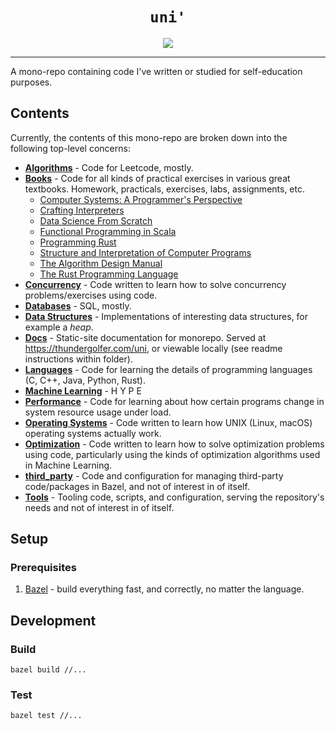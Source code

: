 <h1 align="center"><code>uni'</code></h1>

<!-- The CI badge image won't show in the static site until the repo is public. -->
<p align="center">
    <a href="https://github.com/thundergolfer/uni/actions/">
        <img src="https://github.com/thundergolfer/uni/workflows/CI/badge.svg">
    </a>
</p>


----

A mono-repo containing code I've written or studied for self-education purposes.

## Contents

Currently, the contents of this mono-repo are broken down into the following top-level concerns:

* [**Algorithms**](/algorithms) - Code for Leetcode, mostly.
* [**Books**](/books) - Code for all kinds of practical exercises in various great textbooks. Homework, practicals, exercises, labs, assignments, etc.
    * [Computer Systems: A Programmer's Perspective](/books/computer_systems_app)
    * [Crafting Interpreters](/books/crafting_interpreters)
    * [Data Science From Scratch](/books/data_science_from_scratch)
    * [Functional Programming in Scala](/books/fp_in_scala)  
    * [Programming Rust](/books/programming_rust)
    * [Structure and Interpretation of Computer Programs](/books/sicp)
    * [The Algorithm Design Manual](/books/the_algorithm_design_manual)
    * [The Rust Programming Language](/books/the_rust_programming_language)
* [**Concurrency**](/concurrency) - Code written to learn how to solve concurrency problems/exercises using code.
* [**Databases**](/databases) - SQL, mostly.
* [**Data Structures**](/data_structures) - Implementations of interesting data structures, for example a *heap*.
* [**Docs**](/docs) - Static-site documentation for monorepo. Served at https://thundergolfer.com/uni, or viewable locally (see readme instructions within folder).
* [**Languages**](/languages) - Code for learning the details of programming languages (C, C++, Java, Python, Rust).
* [**Machine Learning**](/machine_learning) - H Y P E
* [**Performance**](/performance) - Code for learning about how certain programs change in system resource usage under load. 
* [**Operating Systems**](/operating_systems) - Code written to learn how UNIX (Linux, macOS) operating systems actually work.
* [**Optimization**](/optimization) - Code written to learn how to solve optimization problems using code, particularly using the kinds of optimization algorithms used in Machine Learning.
* [**third_party**](/third_party) - Code and configuration for managing third-party code/packages in Bazel, and not of interest in of itself.
* [**Tools**](/tools) - Tooling code, scripts, and configuration, serving the repository's needs and not of interest in of itself.


## Setup

### Prerequisites

1. [Bazel](https://bazel.build/) - build everything fast, and correctly, no matter the language.

## Development

### Build

`bazel build //...`

### Test

`bazel test //...`
